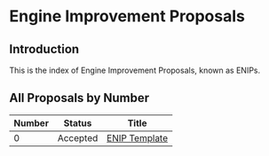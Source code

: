 # Engine Improvement Proposals

## Introduction

This is the index of Engine Improvement Proposals, known as ENIPs.

## All Proposals by Number

| Number | Status   | Title                                                                |
| ------ | -------- |----------------------------------------------------------------------|
| 0      | Accepted | [ENIP Template](ENIP-000.md)                                           |

